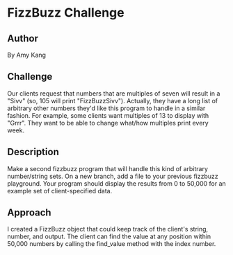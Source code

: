 <h1>FizzBuzz Challenge</h1>

<h2>Author</h2>

By Amy Kang

<h2>Challenge</h2>

<p>
  Our clients request that numbers that are multiples of seven will result in a "Sivv" (so, 105 will print "FizzBuzzSivv").
  Actually, they have a long list of arbitrary other numbers they'd like this program to handle in a similar fashion. For example, some clients want multiples of 13 to display with "Grrr". They want to be able to change what/how multiples print every week.
</p>

<h2>Description</h2>

<p>
  Make a second fizzbuzz program that will handle this kind of arbitrary number/string sets. On a new branch, add a file to your previous fizzbuzz playground.
  Your program should display the results from 0 to 50,000 for an example set of client-specified data.
</p>

<h2>Approach</h2>

<p>
  I created a FizzBuzz object that could keep track of the client's string, number, and output. The client can find the value at any position within 50,000 numbers by calling the find_value method with the index number.
</p>
